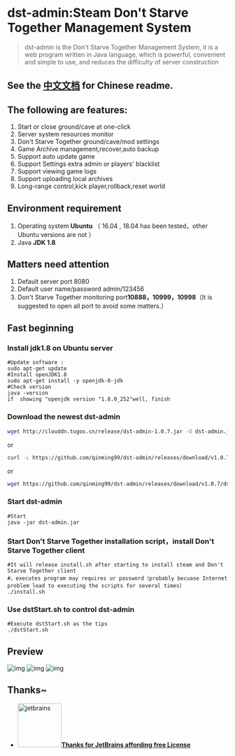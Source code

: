 # dst-admin:Steam Don't Starve Together Management System
> dst-admin is the Don't Starve Together Management System, 
it is a web program written in Java language, which is powerful, 
convenient and simple to use, and reduces the difficulty of server construction


##  See the [中文文档](/README-zh.md) for Chinese readme.

## The following are features:
1.  Start or close ground/cave at one-click
2.  Server system resources monitor
3.  Don't Starve Together ground/cave/mod settings
4.  Game Archive management,recover,auto backup
5.  Support auto update game
6.  Support Settings extra admin or players' blacklist
7.  Support viewing game logs
8.  Support uploading local archives
9.  Long-range control,kick player,rollback,reset world

## Environment requirement
1.  Operating system  **Ubuntu** （ 16.04 , 18.04 has been tested，other Ubuntu versions are not ）
2.  Java **JDK 1.8**

## Matters need attention
1.  Default server port 8080
2.  Default user name/password admin/123456
3.  Don't Starve Together monitoring port**10888，10999，10998**（It is suggested to open all port to avoid some matters.）

## Fast beginning
###  Install jdk1.8 on Ubuntu server
```
#Update software :
sudo apt-get update
#Install openJDK1.8
sudo apt-get install -y openjdk-8-jdk
#Check version
java -version
if  showing "openjdk version "1.8.0_252"well, finish 
```      
###  Download the newest dst-admin 

```bash
wget http://clouddn.tugos.cn/release/dst-admin-1.0.7.jar -O dst-admin.jar
```

or

```bash
curl -L https://github.com/qinming99/dst-admin/releases/download/v1.0.7/dst-admin-1.0.7.jar --output dst-admin.jar
```

or

```bash
wget https://github.com/qinming99/dst-admin/releases/download/v1.0.7/dst-admin-1.0.7.jar  -O dst-admin.jar
```

###  Start dst-admin
```
#Start 
java -jar dst-admin.jar 
```
###  Start Don't Starve Together installation script，install Don't Starve Together client
```
#It will release install.sh after starting to install steam and Don't Starve Together client 
#，executes program may requires ur password（probably becuase Internet problem lead to executing the scripts for several times）
./install.sh
```
###  Use dstStart.sh to control dst-admin 
```
#Execute dstStart.sh as the tips
./dstStart.sh
```

## Preview 

![img](https://github.com/qinming99/dst-admin/blob/master/images/image1.png)
![img](https://github.com/qinming99/dst-admin/blob/master/images/image2.png)
![img](https://github.com/qinming99/dst-admin/blob/master/images/yanshi.gif)


## Thanks~

- <a href="https://www.jetbrains.com/?from=dst-admin"><img src="https://github.com/qinming99/dst-admin/blob/master/images/jet-logo.jpg" width="100px" alt="jetbrains">**Thanks for JetBrains affording free License**</a>

